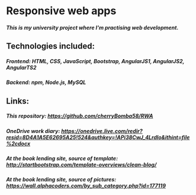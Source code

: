 # Responsive web apps
##### This is my university project where I'm practising web development.
## Technologies included: 
##### Frontend: HTML, CSS, JavaScript, Bootstrap, AngularJS1, AngularJS2, AngularTS2
##### Backend: npm, Node.js, MySQL
## Links:
##### This repository: https://github.com/cherryBomba58/RWA
##### OneDrive work diary: https://onedrive.live.com/redir?resid=8D4A1A5E62695A25!524&authkey=!APi38CwJ_4LrdIo&ithint=file%2cdocx
##### At the book lending site, source of template: http://startbootstrap.com/template-overviews/clean-blog/
##### At the book lending site, source of pictures: https://wall.alphacoders.com/by_sub_category.php?id=177119
